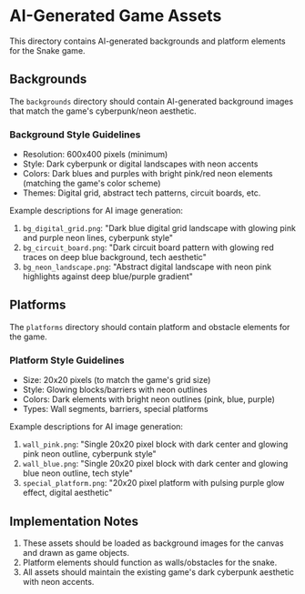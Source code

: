 # AI-Generated Game Assets

This directory contains AI-generated backgrounds and platform elements for the Snake game.

## Backgrounds

The `backgrounds` directory should contain AI-generated background images that match the game's cyberpunk/neon aesthetic. 

### Background Style Guidelines
- Resolution: 600x400 pixels (minimum)
- Style: Dark cyberpunk or digital landscapes with neon accents
- Colors: Dark blues and purples with bright pink/red neon elements (matching the game's color scheme)
- Themes: Digital grid, abstract tech patterns, circuit boards, etc.

Example descriptions for AI image generation:
1. `bg_digital_grid.png`: "Dark blue digital grid landscape with glowing pink and purple neon lines, cyberpunk style"
2. `bg_circuit_board.png`: "Dark circuit board pattern with glowing red traces on deep blue background, tech aesthetic"
3. `bg_neon_landscape.png`: "Abstract digital landscape with neon pink highlights against deep blue/purple gradient"

## Platforms

The `platforms` directory should contain platform and obstacle elements for the game.

### Platform Style Guidelines
- Size: 20x20 pixels (to match the game's grid size)
- Style: Glowing blocks/barriers with neon outlines
- Colors: Dark elements with bright neon outlines (pink, blue, purple)
- Types: Wall segments, barriers, special platforms

Example descriptions for AI image generation:
1. `wall_pink.png`: "Single 20x20 pixel block with dark center and glowing pink neon outline, cyberpunk style"
2. `wall_blue.png`: "Single 20x20 pixel block with dark center and glowing blue neon outline, tech style"
3. `special_platform.png`: "20x20 pixel platform with pulsing purple glow effect, digital aesthetic"

## Implementation Notes

1. These assets should be loaded as background images for the canvas and drawn as game objects.
2. Platform elements should function as walls/obstacles for the snake.
3. All assets should maintain the existing game's dark cyberpunk aesthetic with neon accents.